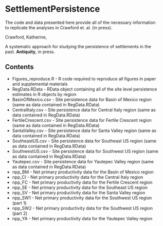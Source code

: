 # SettlementPersistence

The code and data presented here provide all of the necessary information to replicate the analyses in Crawford et. al. (in press).

Crawford, Katherine, 

A systematic approach for studying the persistence of settlements in the past. **Antiquity**, in press.

## Contents

* Figures_reproduce.R - R code required to reproduce all figures in paper and supplemental materials
* RegData.RData - RData object containing all of the site level persistence estimates in R objects by region
* BasinOfMexico.csv - Site persistence data for Basin of Mexico region (same as data contained in RegData.RData)
* CentralItaly.csv - Site persistence data for Central Italy region (same as data contained in RegData.RData)
* FertileCrescent.csv - Site persistence data for Fertile Crescent region (same as data contained in RegData.RData)
* SantaValley.csv - Site persistence data for Santa Valley region (same as data contained in RegData.RData)
* SoutheastUS.csv - Site persistence data for Southeast US region (same as data contained in RegData.RData)
* SouthwestUS.csv - Site persistence data for Southwest US region (same as data contained in RegData.RData)
* Yautepec.csv - Site persistence data for Yautepec Valley region (same as data contained in RegData.RData)
* npp_BM - Net primary productivity data for the Basin of Mexico region
* npp_CI - Net primary productivity data for the Central Italy region
* npp_FC - Net primary productivity data for the Fertile Crescent region
* npp_SE - Net primary productivity data for the Southeast US region
* npp_SV - Net primary productivity data for the Santa Valley region
* npp_SW1 - Net primary productivity data for the Southwest US region (part 1)
* npp_SW2 - Net primary productivity data for the Southwest US region (part 2)
* npp_YA - Net primary productivity data for the Yautepec Valley region
